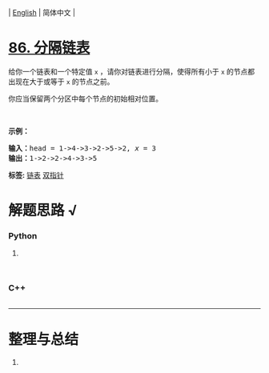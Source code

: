 | [English](README_EN.md) | 简体中文 |

# [86. 分隔链表](https://leetcode-cn.com/problems/partition-list)
<p>给你一个链表和一个特定值<em> </em><code>x</code> ，请你对链表进行分隔，使得所有小于 <code>x</code> 的节点都出现在大于或等于 <code>x</code> 的节点之前。</p>

<p>你应当保留两个分区中每个节点的初始相对位置。</p>

<p> </p>

<p><strong>示例：</strong></p>

<pre>
<strong>输入：</strong>head = 1->4->3->2->5->2, <em>x</em> = 3
<strong>输出：</strong>1->2->2->4->3->5
</pre>

**标签:**  [链表](https://leetcode-cn.com/tag/linked-list) [双指针](https://leetcode-cn.com/tag/two-pointers) 
# 解题思路 √

### Python

1. 

```python

```


```python

```

### C++

```cpp

```

---



# 整理与总结

1. 